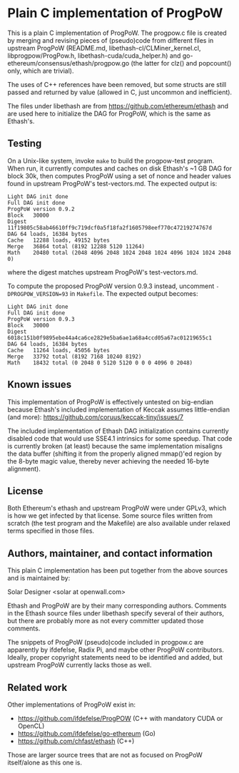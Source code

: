 # Plain C implementation of ProgPoW

This is a plain C implementation of ProgPoW.  The progpow.c file is created by
merging and revising pieces of (pseudo)code from different files in upstream
ProgPoW (README.md, libethash-cl/CLMiner_kernel.cl, libprogpow/ProgPow.h,
libethash-cuda/cuda_helper.h) and go-ethereum/consensus/ethash/progpow.go
(the latter for clz() and popcount() only, which are trivial).

The uses of C++ references have been removed, but some structs are still
passed and returned by value (allowed in C, just uncommon and inefficient).

The files under libethash are from https://github.com/ethereum/ethash and are
used here to initialize the DAG for ProgPoW, which is the same as Ethash's.

## Testing

On a Unix-like system, invoke `make` to build the progpow-test program.  When
run, it currently computes and caches on disk Ethash's ~1 GB DAG for block 30k,
then computes ProgPoW using a set of nonce and header values found in upstream
ProgPoW's test-vectors.md.  The expected output is:

```
Light DAG init done
Full DAG init done
ProgPoW version 0.9.2
Block	30000
Digest	11f19805c58ab46610ff9c719dcf0a5f18fa2f1605798eef770c47219274767d
DAG	64 loads, 16384 bytes
Cache	12288 loads, 49152 bytes
Merge	36864 total (8192 12288 5120 11264)
Math	20480 total (2048 4096 2048 1024 2048 1024 4096 1024 1024 2048 0)
```

where the digest matches upstream ProgPoW's test-vectors.md.

To compute the proposed ProgPoW version 0.9.3 instead, uncomment
`-DPROGPOW_VERSION=93` in `Makefile`.  The expected output becomes:

```
Light DAG init done
Full DAG init done
ProgPoW version 0.9.3
Block	30000
Digest	6018c151b0f9895ebe44a4ca6ce2829e5ba6ae1a68a4ccd05a67ac01219655c1
DAG	64 loads, 16384 bytes
Cache	11264 loads, 45056 bytes
Merge	33792 total (8192 7168 10240 8192)
Math	18432 total (0 2048 0 5120 5120 0 0 0 4096 0 2048)
```

## Known issues

This implementation of ProgPoW is effectively untested on big-endian because
Ethash's included implementation of Keccak assumes little-endian (and more):
https://github.com/coruus/keccak-tiny/issues/7

The included implementation of Ethash DAG initialization contains currently
disabled code that would use SSE4.1 intrinsics for some speedup.  That code
is currently broken (at least) because the same implementation misaligns the
data buffer (shifting it from the properly aligned mmap()'ed region by the
8-byte magic value, thereby never achieving the needed 16-byte alignment).

## License

Both Ethereum's ethash and upstream ProgPoW were under GPLv3, which is how we
get infected by that license.  Some source files written from scratch (the
test program and the Makefile) are also available under relaxed terms specified
in those files.

## Authors, maintainer, and contact information

This plain C implementation has been put together from the above sources and is
maintained by:

Solar Designer \<solar at openwall.com\>

Ethash and ProgPoW are by their many corresponding authors.  Comments in the
Ethash source files under libethash specify several of their authors, but there
are probably more as not every committer updated those comments.

The snippets of ProgPoW (pseudo)code included in progpow.c are apparently by
ifdefelse, Radix Pi, and maybe other ProgPoW contributors.  Ideally, proper
copyright statements need to be identified and added, but upstream ProgPoW
currently lacks those as well.

## Related work

Other implementations of ProgPoW exist in:

- https://github.com/ifdefelse/ProgPOW (C++ with mandatory CUDA or OpenCL)
- https://github.com/ifdefelse/go-ethereum (Go)
- https://github.com/chfast/ethash (C++)

Those are larger source trees that are not as focused on ProgPoW itself/alone
as this one is.
